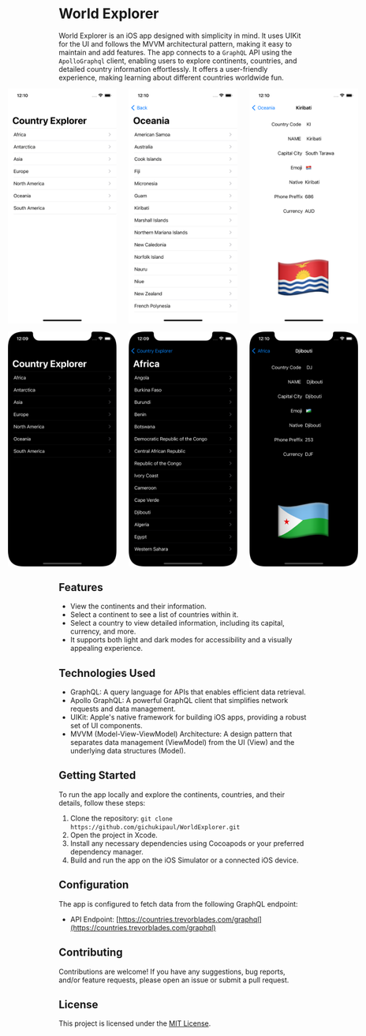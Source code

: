 # World Explorer
World Explorer is an iOS app designed with simplicity in mind. It uses UIKit for the UI and follows the MVVM architectural pattern, making it easy to maintain and add features. The app connects to a  `GraphQL` API using the `ApolloGraphql` client, enabling users to explore continents, countries, and detailed country information effortlessly. It offers a user-friendly experience, making learning about different countries worldwide fun.

<div style="display:flex; justify-content:center;">
  <img src="https://github.com/gichukipaul/WorldExplorer/blob/master/Simulator%20Screen1.png" alt="Light Mode Screenshot 1" width="220" style="margin-right: 25px;"/>

  <img src="https://github.com/gichukipaul/WorldExplorer/blob/master/Simulator%20Screen2.png" alt="Light Mode Screenshot 2" width="220" style="margin-right: 25px;"/>

  <img src="https://github.com/gichukipaul/WorldExplorer/blob/master/Simulator%20Screen3png.png" alt="Light Mode Screenshot 3" width="220" />
</div>
<br>

<div style="display:flex; justify-content:center;">
  <img src="https://github.com/gichukipaul/WorldExplorer/blob/master/Simulator%20Screen%20Shot1png.png" alt="Dark Mode Screenshot 1" width="220" style="margin-right: 25px;"/>

  <img src="https://github.com/gichukipaul/WorldExplorer/blob/master/Simulator%20Screen%20Shot2.png" alt="Dark Mode Screenshot 2" width="220" style="margin-right: 25px;"/>

<img src="https://github.com/gichukipaul/WorldExplorer/blob/master/Simulator%20Screen%20Shot1.png" alt="Dark Mode Screenshot 3" width="220" />
</div>

## Features
- View the continents and their information.
- Select a continent to see a list of countries within it.
- Select a country to view detailed information, including its capital, currency, and more.
- It supports both light and dark modes for accessibility and a visually appealing experience.
  
## Technologies Used
- GraphQL: A query language for APIs that enables efficient data retrieval.
- Apollo GraphQL: A powerful GraphQL client that simplifies network requests and data management.
- UIKit: Apple's native framework for building iOS apps, providing a robust set of UI components.
- MVVM (Model-View-ViewModel) Architecture: A design pattern that separates data management (ViewModel) from the UI (View) and the underlying data structures (Model).
  
## Getting Started
To run the app locally and explore the continents, countries, and their details, follow these steps:
1. Clone the repository: ` git clone https://github.com/gichukipaul/WorldExplorer.git `
2. Open the project in Xcode.
3. Install any necessary dependencies using Cocoapods or your preferred dependency manager.
4. Build and run the app on the iOS Simulator or a connected iOS device.
   
## Configuration
The app is configured to fetch data from the following GraphQL endpoint:
- API Endpoint: [https://countries.trevorblades.com/graphql](https://countries.trevorblades.com/graphql)

## Contributing
Contributions are welcome! If you have any suggestions, bug reports, and/or feature requests, please open an issue or submit a pull request.

## License
This project is licensed under the [MIT License](LICENSE).
